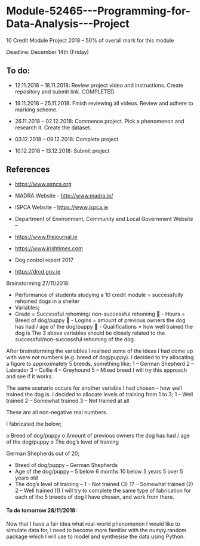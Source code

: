 # Module-52465---Programming-for-Data-Analysis---Project
10 Credit Module Project 2018 – 50% of overall mark for this module 

Deadline: December 14th (Friday)

## To do:	
- 12.11.2018 – 18.11.2018: Review project video and instructions. Create repository and submit link. COMPLETED.

- 19.11.2018 – 25.11.2018: Finish reviewing all videos. Review and adhere to marking scheme.

- 26.11.2018 – 02.12.2018: Commence project. Pick a phenomenon and research it. Create the dataset.

- 03.12.2018 – 09.12.2018: Complete project

- 10.12.2018 – 13.12.2018: Submit project

## References
-	https://www.aspca.org

-	MADRA Website - http://www.madra.ie/

-	ISPCA Website - https://www.ispca.ie

-	Department of Environment, Community and Local Government Website – 

-	https://www.thejournal.ie

-	https://www.irishtimes.com

-	Dog control report 2017

-	https://drcd.gov.ie

Brainstorming 27/11/2018:
-	Performance of students studying a 10 credit module = successfully rehomed dogs in a shelter
-	Variables;
  - Grade = Successful rehoming/ non-successful rehoming
	    - Hours = Breed of dog/puppy
	    - Logins = amount of previous owners the dog has had / age of the dog/puppy
	    - Qualifications = how well trained the dog is
The 3 above variables should be closely related to the successful/non-successful rehoming of the dog. 

After brainstorming the variables I realised some of the ideas I had come up with were not numbers (e.g. breed of dog/puppy). I decided to try allocating a figure to approximately 5 breeds, something like;
1 – German Shepherd
2 – Labrador 
3 – Collie
4 – Greyhound
5 – Mixed breed
I will try this approach and see if it works.

The same scenario occurs for another variable I had chosen – how well trained the dog is. I decided to allocate levels of training from 1 to 3;
1 – Well trained
2 – Somewhat trained
3 – Not trained at all

These are all non-negative real numbers.

I fabricated the below;

o	Breed of dog/puppy
o	Amount of previous owners the dog has had / age of the dog/puppy
o	The dog’s level of training

German Shepherds out of 20;
-	Breed of dog/puppy - German Shepherds
-	Age of the dog/puppy – 
    5 below 6 months
    10 below 5 years
    5 over 5 years old
-	The dog’s level of training – 
    1 – Not trained (3)
    17 – Somewhat trained (2)
    2 – Well trained (1)
I will try to complete the same type of fabrication for each of the 5 breeds of dog I have chosen, and work from there. 

#### To do tomorrow 28/11/2018: 
Now that I have a fair idea what real-world phenomenon I would like to simulate data for, I need to become more familiar with the numpy.random package which I will use to model and synthesise the data using Python.
